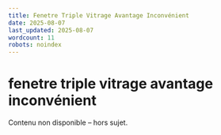```yaml
---
title: Fenetre Triple Vitrage Avantage Inconvénient
date: 2025-08-07
last_updated: 2025-08-07
wordcount: 11
robots: noindex
---
```


# fenetre triple vitrage avantage inconvénient

Contenu non disponible – hors sujet.